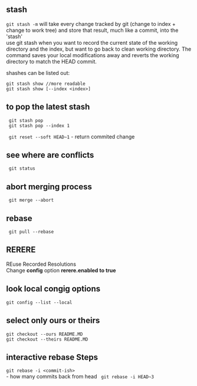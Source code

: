 ## stash
```git stash -m``` will take every change tracked by git (change to index + change to work tree) and store that result, much like a commit, into the 'stash'     
use git stash when you want to record the current state of the working directory and the index, but want to go back to clean working directory. 
The command saves your local modifications away and reverts the working directory to match the HEAD commit.   

shashes can be listed out:   
``` git stash list
git stash show //more readable
git stash show [--index <index>]
```
   
## to pop the latest stash
``` git stash pop```   
``` git stash pop --index 1```   
   
`` git reset --soft HEAD~1`` - return commited change

## see where are conflicts 
``` git status```

## abort merging process
``` git merge --abort```

## rebase
``` git pull --rebase```

## RERERE
REuse Recorded Resolutions      
Change **config** option **rerere.enabled to true**

## look local congig options 
```git config --list --local```

## select only ours or theirs
```git checkout --ours README.MD```   
```git checkout --theirs README.MD```   

## interactive rebase Steps
```git rebase -i <commit-ish>```   
<commitish> - how many commits back from head
``` git rebase -i HEAD~3```
